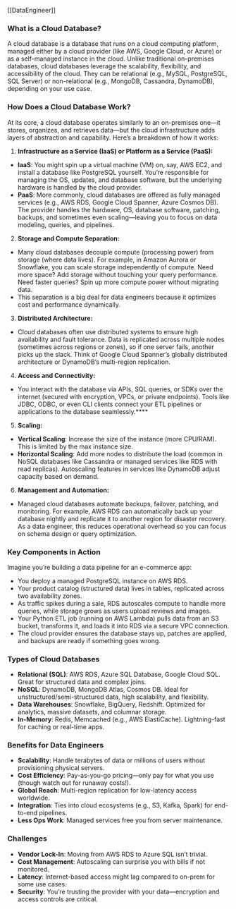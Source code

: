 [[DataEngineer]]
### What is a Cloud Database?

A cloud database is a database that runs on a cloud computing platform, managed either by a cloud provider (like AWS, Google Cloud, or Azure) or as a self-managed instance in the cloud. Unlike traditional on-premises databases, cloud databases leverage the scalability, flexibility, and accessibility of the cloud. They can be relational (e.g., MySQL, PostgreSQL, SQL Server) or non-relational (e.g., MongoDB, Cassandra, DynamoDB), depending on your use case.
### How Does a Cloud Database Work?

At its core, a cloud database operates similarly to an on-premises one—it stores, organizes, and retrieves data—but the cloud infrastructure adds layers of abstraction and capability. Here’s a breakdown of how it works:

1. **Infrastructure as a Service (IaaS) or Platform as a Service (PaaS):**
- **IaaS**: You might spin up a virtual machine (VM) on, say, AWS EC2, and install a database like PostgreSQL yourself. You’re responsible for managing the OS, updates, and database software, but the underlying hardware is handled by the cloud provider.
- **PaaS**: More commonly, cloud databases are offered as fully managed services (e.g., AWS RDS, Google Cloud Spanner, Azure Cosmos DB). The provider handles the hardware, OS, database software, patching, backups, and sometimes even scaling—leaving you to focus on data modeling, queries, and pipelines.

2. **Storage and Compute Separation:**
- Many cloud databases decouple compute (processing power) from storage (where data lives). For example, in Amazon Aurora or Snowflake, you can scale storage independently of compute. Need more space? Add storage without touching your query performance. Need faster queries? Spin up more compute power without migrating data.
- This separation is a big deal for data engineers because it optimizes cost and performance dynamically.

3. **Distributed Architecture:**

- Cloud databases often use distributed systems to ensure high availability and fault tolerance. Data is replicated across multiple nodes (sometimes across regions or zones), so if one server fails, another picks up the slack. Think of Google Cloud Spanner’s globally distributed architecture or DynamoDB’s multi-region replication.

4. **Access and Connectivity:**

- You interact with the database via APIs, SQL queries, or SDKs over the internet (secured with encryption, VPCs, or private endpoints). Tools like JDBC, ODBC, or even CLI clients connect your ETL pipelines or applications to the database seamlessly.****

5. **Scaling:**

- **Vertical Scaling**: Increase the size of the instance (more CPU/RAM). This is limited by the max instance size.
- **Horizontal Scaling**: Add more nodes to distribute the load (common in NoSQL databases like Cassandra or managed services like RDS with read replicas). Autoscaling features in services like DynamoDB adjust capacity based on demand.

6. **Management and Automation:**

- Managed cloud databases automate backups, failover, patching, and monitoring. For example, AWS RDS can automatically back up your database nightly and replicate it to another region for disaster recovery. As a data engineer, this reduces operational overhead so you can focus on schema design or query optimization.

### Key Components in Action

Imagine you’re building a data pipeline for an e-commerce app:

- You deploy a managed PostgreSQL instance on AWS RDS.
- Your product catalog (structured data) lives in tables, replicated across two availability zones.
- As traffic spikes during a sale, RDS autoscales compute to handle more queries, while storage grows as users upload reviews and images.
- Your Python ETL job (running on AWS Lambda) pulls data from an S3 bucket, transforms it, and loads it into RDS via a secure VPC connection.
- The cloud provider ensures the database stays up, patches are applied, and backups are ready if something goes wrong.

### Types of Cloud Databases

- **Relational (SQL)**: AWS RDS, Azure SQL Database, Google Cloud SQL. Great for structured data and complex joins.
- **NoSQL**: DynamoDB, MongoDB Atlas, Cosmos DB. Ideal for unstructured/semi-structured data, high scalability, and flexibility.
- **Data Warehouses**: Snowflake, BigQuery, Redshift. Optimized for analytics, massive datasets, and columnar storage.
- **In-Memory**: Redis, Memcached (e.g., AWS ElastiCache). Lightning-fast for caching or real-time apps.

### Benefits for Data Engineers

- **Scalability**: Handle terabytes of data or millions of users without provisioning physical servers.
- **Cost Efficiency**: Pay-as-you-go pricing—only pay for what you use (though watch out for runaway costs!).
- **Global Reach**: Multi-region replication for low-latency access worldwide.
- **Integration**: Ties into cloud ecosystems (e.g., S3, Kafka, Spark) for end-to-end pipelines.
- **Less Ops Work**: Managed services free you from server maintenance.

### Challenges

- **Vendor Lock-In**: Moving from AWS RDS to Azure SQL isn’t trivial.
- **Cost Management**: Autoscaling can surprise you with bills if not monitored.
- **Latency**: Internet-based access might lag compared to on-prem for some use cases.
- **Security**: You’re trusting the provider with your data—encryption and access controls are critical.
